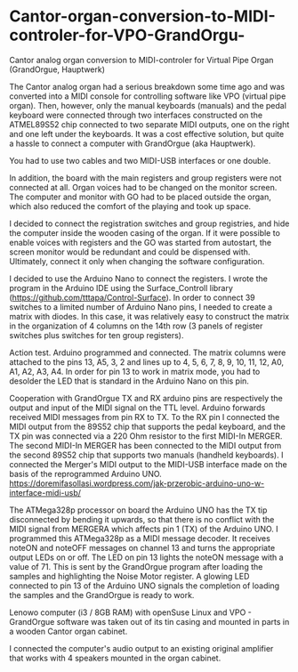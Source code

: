 # Cantor-organ-conversion-to-MIDI-controler-for-VPO-GrandOrgu-
Cantor analog organ conversion to MIDI-controler for Virtual Pipe Organ (GrandOrgue, Hauptwerk)

The Cantor analog organ had a serious breakdown some time ago and was converted into a MIDI console for controlling software like VPO (virtual pipe organ). Then, however, only the manual keyboards (manuals) and the pedal keyboard were connected through two interfaces constructed on the ATMEL89S52 chip connected to two separate MIDI outputs, one on the right and one left under the keyboards. It was a cost effective solution, but quite a hassle to connect a computer with GrandOrgue (aka Hauptwerk).

You had to use two cables and two MIDI-USB interfaces or one double.

In addition, the board with the main registers and group registers were not connected at all. Organ voices had to be changed on the monitor screen. The computer and monitor with GO had to be placed outside the organ, which also reduced the comfort of the playing and took up space.

I decided to connect the registration switches and group registries, and hide the computer inside the wooden casing of the organ. If it were possible to enable voices with registers and the GO was started from autostart, the screen monitor would be redundant and could be dispensed with. Ultimately, connect it only when changing the software configuration.

I decided to use the Arduino Nano to connect the registers. I wrote the program in the Arduino IDE using the Surface_Controll library (https://github.com/tttapa/Control-Surface). In order to connect 39 switches to a limited number of Arduino Nano pins, I needed to create a matrix with diodes. In this case, it was relatively easy to construct the matrix in the organization of 4 columns on the 14th row (3 panels of register switches plus switches for ten group registers).


Action test. Arduino programmed and connected.
The matrix columns were attached to the pins 13, A5, 3, 2 and lines up to 4, 5, 6, 7, 8, 9, 10, 11, 12, A0, A1, A2, A3, A4. In order for pin 13 to work in matrix mode, you had to desolder the LED that is standard in the Arduino Nano on this pin.


Cooperation with GrandOrgue
TX and RX arduino pins are respectively the output and input of the MIDI signal on the TTL level. Arduino forwards received MIDI messages from pin RX to TX. To the RX pin I connected the MIDI output from the 89S52 chip that supports the pedal keyboard, and the TX pin was connected via a 220 Ohm resistor to the first MIDI-In MERGER. The second MIDI-In MERGER has been connected to the MIDI output from the second 89S52 chip that supports two manuals (handheld keyboards). I connected the Merger's MIDI output to the MIDI-USB interface made on the basis of the reprogrammed Arduino UNO. https://doremifasollasi.wordpress.com/jak-przerobic-arduino-uno-w-interface-midi-usb/

The ATMega328p processor on board the Arduino UNO has the TX tip disconnected by bending it upwards, so that there is no conflict with the MIDI signal from MERGERA which affects pin 1 (TX) of the Arduino UNO. I programmed this ATMega328p as a MIDI message decoder. It receives noteON and noteOFF messages on channel 13 and turns the appropriate output LEDs on or off. The LED on pin 13 lights the noteON message with a value of 71. This is sent by the GrandOrgue program after loading the samples and highlighting the Noise Motor register. A glowing LED connected to pin 13 of the Arduino UNO signals the completion of loading the samples and the GrandOrgue is ready to work.

Lenowo computer (i3 / 8GB RAM) with openSuse Linux and VPO - GrandOrgue software was taken out of its tin casing and mounted in parts in a wooden Cantor organ cabinet.

I connected the computer's audio output to an existing original amplifier that works with 4 speakers mounted in the organ cabinet.

